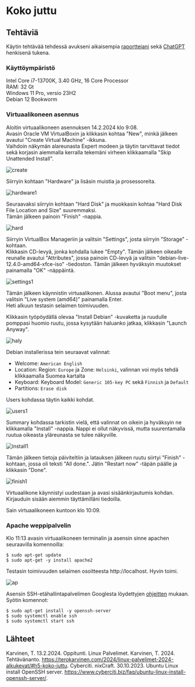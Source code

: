 # Koko juttu

## Tehtäviä

Käytin tehtävää tehdessä avukseni aikaisempia [raporttejani](https://github.com/haksutin/linux-server) sekä [ChatGPT](https://chat.openai.com/) henkisenä tukena.

### Käyttöympäristö

Intel Core i7-13700K, 3.40 GHz, 16 Core Processor   
RAM: 32 Gt   
Windows 11 Pro, versio 23H2  
Debian 12 Bookworm

### Virtuaalikoneen asennus

Aloitin virtuaalikoneen asennuksen 14.2.2024 klo 9:08.  
Avasin Oracle VM VirtualBoxin ja klikkasin kohtaa "New", minkä jälkeen avautui "Create Virtual Machine" -ikkuna.  
Vaihdoin näkymän alareunasta Expert modeen ja täytin tarvittavat tiedot sekä korjasin aiemmalla kerralla tekemäni virheen klikkaamalla "Skip Unattended Install".  

![create](images/create.png)

Siirryin kohtaan "Hardware" ja lisäsin muistia ja prosessoreita.

![hardware1](images/hardware1.png)

Seuraavaksi siirryin kohtaan "Hard Disk" ja muokkasin kohtaa "Hard Disk File Location and Size" suuremmaksi.  
Tämän jälkeen painoin "Finish" -nappia.  

![hard](images/hard.png)

Siirryin VirtualBox Manageriin ja valitsin "Settings", josta siirryin "Storage" -kohtaan.  
Klikkasin CD-levyä, jonka kohdalla lukee "Empty". Tämän jälkeen oikealle reunalle avautui "Attributes", jossa painoin CD-levyä ja valitsin "debian-live-12.4.0-amd64-xfce-iso" -tiedoston. Tämän jälkeen hyväksyin muutokset painamalla "OK" -näppäintä.  

 ![settings1](images/settings1.png)

Tämän jälkeen käynnistin virtuaalikonen. Alussa avautui "Boot menu", josta valitsin "Live system (amd64)" painamalla Enter.  
Heti alkuun testasin selaimen toimivuuden.  

Klikkasin työpöydällä olevaa "Install Debian" -kuvaketta ja ruudulle pomppasi huomio ruutu, jossa kysytään haluanko jatkaa, klikkasin "Launch Anyway".  

![haly](images/haly.png)

Debian installerissa tein seuraavat valinnat:

- Welcome: `American English`
- Location: Region: `Europe` ja Zone: `Helsinki`, valinnan voi myös tehdä klikkaamalla Suomea kartalta
- Keyboard:  Keyboard Model: `Generic 105-key PC` sekä `Finnish` ja `Default`
- Partitions: `Erase disk`

Users kohdassa täytin kaikki kohdat.  

![users1](images/users1.png)

Summary kohdassa tarkistin vielä, että valinnat on oikein ja hyväksyin ne klikkamalla "Install" -nappia. Nappi ei ollut näkyvissä, mutta suurentamalla ruutua oikeasta yläreunasta se tulee näkyville.  

![install1](images/install1.gif)

Tämän jälkeen tietoja päiviteltiin ja latauksen jälkeen ruutu siirtyi "Finish" -kohtaan, jossa oli teksti "All done.". Jätin "Restart now" -täpän päälle ja klikkasin "Done".  

![finish1](images/finish1.png)

Virtuaalikone käynnistyi uudestaan ja avasi sisäänkirjautumis kohdan. Kirjauduin sisään aiemmin täyttämilläni tiedoilla.  

Sain virtuaalikoneen kuntoon klo 10:09.

### Apache weppipalvelin

Klo 11:13 avasin virtuaalikoneen terminalin ja asensin sinne apachen seuraavilla komennoilla:

    $ sudo apt-get update
    $ sudo apt-get -y install apache2

Testasin toimivuuden selaimen osoitteesta http://localhost. Hyvin toimi.  

![ap](images/ap.png)

Asensin SSH-etähallintapalvelimen Googlesta löydettyjen [ohjeitten](https://www.cyberciti.biz/faq/ubuntu-linux-install-openssh-server/) mukaan. Syötin komennot:  

    $ sudo apt-get install -y openssh-server
    $ sudo systemctl enable ssh
    $ sudo systemctl start ssh


    

 ## Lähteet
Karvinen, T. 13.2.2024. Oppitunti. Linux Palvelimet.
Karvinen, T. 2024. Tehtävänanto. https://terokarvinen.com/2024/linux-palvelimet-2024-alkukevat/#h5-koko-juttu.
Cyberciti. nixCraft. 30.10.2023. Ubuntu Linux install OpenSSH server. https://www.cyberciti.biz/faq/ubuntu-linux-install-openssh-server/.
